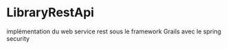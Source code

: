 # LibraryRestApi
implémentation du web service rest sous le framework Grails avec le spring security
